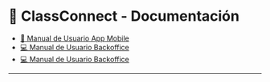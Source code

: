 #  🎒 ClassConnect - Documentación

- [📱 Manual de Usuario App Mobile](/ClassConnect.github.io/AppMobile)
- [💻 Manual de Usuario Backoffice](/ClassConnect.github.io/Backoffice)
- [💻 Manual de Usuario Backoffice](/ClassConnect.github.io/Bitacora)
---
